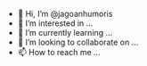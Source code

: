 - 👋 Hi, I’m @jagoanhumoris
- 👀 I’m interested in ...
- 🌱 I’m currently learning ...
- 💞️ I’m looking to collaborate on ...
- 📫 How to reach me ...

<!---
jagoanhumoris/jagoanhumoris is a ✨ special ✨ repository because its `README.md` (this file) appears on your GitHub profile.
You can click the Preview link to take a look at your changes.
--->

